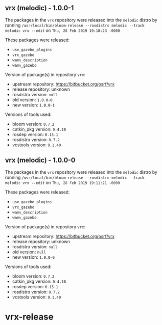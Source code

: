 ## vrx (melodic) - 1.0.0-1

The packages in the `vrx` repository were released into the `melodic` distro by running `/usr/local/bin/bloom-release --rosdistro melodic --track melodic vrx --edit` on `Thu, 28 Feb 2019 19:18:23 -0000`

These packages were released:
- `usv_gazebo_plugins`
- `vrx_gazebo`
- `wamv_description`
- `wamv_gazebo`

Version of package(s) in repository `vrx`:

- upstream repository: https://bitbucket.org/osrf/vrx
- release repository: unknown
- rosdistro version: `null`
- old version: `1.0.0-0`
- new version: `1.0.0-1`

Versions of tools used:

- bloom version: `0.7.2`
- catkin_pkg version: `0.4.10`
- rosdep version: `0.15.1`
- rosdistro version: `0.7.2`
- vcstools version: `0.1.40`


## vrx (melodic) - 1.0.0-0

The packages in the `vrx` repository were released into the `melodic` distro by running `/usr/local/bin/bloom-release --rosdistro melodic --track melodic vrx --edit` on `Thu, 28 Feb 2019 19:11:21 -0000`

These packages were released:
- `usv_gazebo_plugins`
- `vrx_gazebo`
- `wamv_description`
- `wamv_gazebo`

Version of package(s) in repository `vrx`:

- upstream repository: https://bitbucket.org/osrf/vrx
- release repository: unknown
- rosdistro version: `null`
- old version: `null`
- new version: `1.0.0-0`

Versions of tools used:

- bloom version: `0.7.2`
- catkin_pkg version: `0.4.10`
- rosdep version: `0.15.1`
- rosdistro version: `0.7.2`
- vcstools version: `0.1.40`


# vrx-release